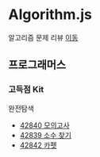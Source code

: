 # Algorithm.js
알고리즘 문제 리뷰 [이동](https://kyeahen.github.io/tags/#javascript)

## 프로그래머스

### 고득점 Kit

완전탐색
- [42840 모의고사](https://kyeahen.github.io/algorithm/%ED%94%84%EB%A1%9C%EA%B7%B8%EB%9E%98%EB%A8%B8%EC%8A%A4-42840-%EB%AA%A8%EC%9D%98%EA%B3%A0%EC%82%AC/)
- [42839 소수 찾기](https://kyeahen.github.io/algorithm/%ED%94%84%EB%A1%9C%EA%B7%B8%EB%9E%98%EB%A8%B8%EC%8A%A4-42839-%EC%86%8C%EC%88%98-%EC%B0%BE%EA%B8%B0/)
- [42842 카펫](https://kyeahen.github.io/algorithm/%ED%94%84%EB%A1%9C%EA%B7%B8%EB%9E%98%EB%A8%B8%EC%8A%A4-42842-%EC%B9%B4%ED%8E%AB/)
